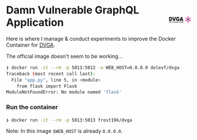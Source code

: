 # Damn Vulnerable GraphQL Application <img src="assets/logo.png" height=12% width=12% style="float:right;"/>

Here is where I manage & conduct experiments to improve the Docker Container for [DVGA](https://github.com/dolevf/Damn-Vulnerable-GraphQL-Application).

The official image doesn't seem to be working...
```Bash
❯ docker run -it --rm -p 5013:5013 -e WEB_HOST=0.0.0.0 dolevf/dvga
Traceback (most recent call last):
  File "app.py", line 5, in <module>
    from flask import Flask
ModuleNotFoundError: No module named 'flask'
```
### Run the container
```bash
❯ docker run -it --rm -p 5013:5013 frost19k/dvga
```
Note: In this image `$WEB_HOST` is already `0.0.0.0`.
